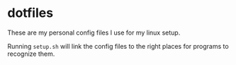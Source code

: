 # dotfiles

These are my personal config files I use for my linux setup.

Running `setup.sh` will link the config files to the right places for programs to recognize them.